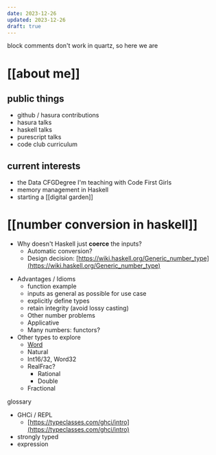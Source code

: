 ```yaml
---
date: 2023-12-26
updated: 2023-12-26
draft: true
---
```

block comments don't work in quartz, so here we are

# [[about me]]
## public things

- github / hasura contributions
- hasura talks
- haskell talks
- purescript talks
- code club curriculum

## current interests

- the Data CFGDegree I'm teaching with Code First Girls
- memory management in Haskell
- starting a [[digital garden]]


# [[number conversion in haskell]]
- Why doesn't Haskell just **coerce** the inputs?
    * Automatic conversion?
    * Design decision: [https://wiki.haskell.org/Generic_number_type](https://wiki.haskell.org/Generic_number_type)
* Advantages / Idioms
    * function example
    * inputs as general as possible for use case
    * explicitly define types
    * retain integrity (avoid lossy casting)
    * Other number problems
    * Applicative
    * Many numbers: functors?
* Other types to explore
    * [Word](https://ro-che.info/articles/2017-06-05-word-vs-int)
    * Natural
    * Int16/32, Word32
    * RealFrac?
        * Rational
        * Double
    * Fractional
    

glossary

* GHCi / REPL
    * [https://typeclasses.com/ghci/intro](https://typeclasses.com/ghci/intro)
* strongly typed
* expression